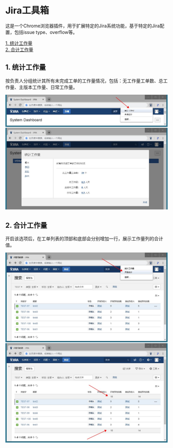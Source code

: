 # Jira工具箱  
这是一个Chrome浏览器插件，用于扩展特定的Jira系统功能，基于特定的Jira配置，包括issue type、overflow等。  

[1. 统计工作量](#1-统计工作量)  
[2. 合计工作量](#2-合计工作量)  

## 1. 统计工作量  
按负责人分组统计其所有未完成工单的工作量情况，包括：无工作量工单数、总工作量、主版本工作量、日常工作量。

![](https://raw.githubusercontent.com/fangguixian/JiraToolkit/master/img/statistical_workload_1.jpg)  
![](https://raw.githubusercontent.com/fangguixian/JiraToolkit/master/img/statistical_workload_2.jpg)  


## 2. 合计工作量  
开启该选项后，在工单列表的顶部和底部会分别增加一行，展示工作量列的合计值。

![](https://raw.githubusercontent.com/fangguixian/JiraToolkit/master/img/workload_sum_1.jpg)  
![](https://raw.githubusercontent.com/fangguixian/JiraToolkit/master/img/workload_sum_2.jpg)  

